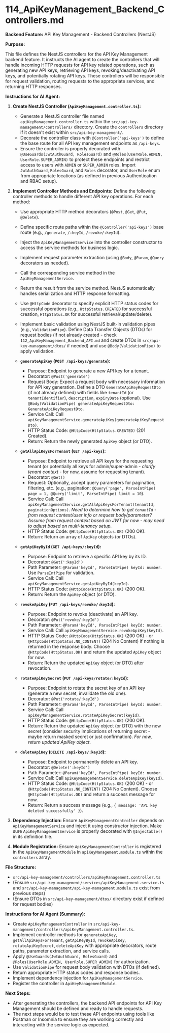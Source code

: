 # 114_ApiKeyManagement_Backend_Controllers.md

**Backend Feature:** API Key Management - Backend Controllers (NestJS)

**Purpose:**

This file defines the NestJS controllers for the API Key Management backend feature. It instructs the AI agent to create the controllers that will handle incoming HTTP requests for API key related operations, such as generating new API keys, retrieving API keys, revoking/deactivating API keys, and potentially rotating API keys. These controllers will be responsible for request validation, routing requests to the appropriate services, and returning HTTP responses.

**Instructions for AI Agent:**

1.  **Create NestJS Controller (`ApiKeyManagement.controller.ts`):**
    *   Generate a NestJS controller file named `apiKeyManagement.controller.ts` within the `src/api-key-management/controllers/` directory. Create the `controllers` directory if it doesn't exist within `src/api-key-management/`.
    *   Decorate the controller class with `@Controller('api-keys')` to define the base route for all API key management endpoints as `/api-keys`.
    *   Ensure the controller is properly decorated with `@UseGuards(JwtAuthGuard, RolesGuard)` and `@Roles(UserRole.ADMIN, UserRole.SUPER_ADMIN)` to protect these endpoints and restrict access to users with `ADMIN` or `SUPER_ADMIN` roles. Import `JwtAuthGuard`, `RolesGuard`, and `Roles` decorator, and `UserRole` enum from appropriate locations (as defined in previous Authentication and RBAC setup).

2.  **Implement Controller Methods and Endpoints:**  Define the following controller methods to handle different API key operations. For each method:
    *   Use appropriate HTTP method decorators (`@Post`, `@Get`, `@Put`, `@Delete`).
    *   Define specific route paths within the `@Controller('api-keys')` base route (e.g., `/generate`, `/:keyId`, `/revoke/:keyId`).
    *   Inject the `ApiKeyManagementService` into the controller constructor to access the service methods for business logic.
    *   Implement request parameter extraction (using `@Body`, `@Param`, `@Query` decorators as needed).
    *   Call the corresponding service method in the `ApiKeyManagementService`.
    *   Return the result from the service method. NestJS automatically handles serialization and HTTP response formatting.
    *   Use `@HttpCode` decorator to specify explicit HTTP status codes for successful operations (e.g., `HttpStatus.CREATED` for successful creation, `HttpStatus.OK` for successful retrieval/update/delete).
    *   Implement basic validation using NestJS built-in validation pipes (e.g., `ValidationPipe`). Define Data Transfer Objects (DTOs) for request bodies (if not already created - check `112_ApiKeyManagement_Backend_API.md` and create DTOs in `src/api-key-management/dtos/` if needed) and use `@Body(ValidationPipe)` to apply validation.

    *   **`generateApiKey` (`POST /api-keys/generate`):**
        *   Purpose: Endpoint to generate a new API key for a tenant.
        *   Decorator: `@Post('generate')`
        *   Request Body:  Expect a request body with necessary information for API key generation. Define a DTO `GenerateApiKeyRequestDto` (if not already defined) with fields like `tenantId` (or `tenantIdentifier`), `description`, `expiryDate` (optional). Use `@Body(ValidationPipe) generateApiKeyRequestDto: GenerateApiKeyRequestDto`.
        *   Service Call: Call `apiKeyManagementService.generateApiKey(generateApiKeyRequestDto)`.
        *   HTTP Status Code: `@HttpCode(HttpStatus.CREATED)` (201 Created).
        *   Return:  Return the newly generated `ApiKey` object (or DTO).

    *   **`getAllApiKeysForTenant` (`GET /api-keys`):**
        *   Purpose: Endpoint to retrieve all API keys for the requesting tenant (or potentially all keys for admin/super-admin - *clarify tenant context* - for now, assume for requesting tenant).
        *   Decorator: `@Get()`
        *   Request:  Optionally, accept query parameters for pagination, filtering, etc. (e.g., pagination: `@Query('page', ParseIntPipe) page = 1, @Query('limit', ParseIntPipe) limit = 10`).
        *   Service Call: Call `apiKeyManagementService.getAllApiKeysForTenant(tenantId, paginationOptions)`.  *Need to determine how to get `tenantId` - from request context/user info or request body/parameter? Assume from request context based on JWT for now - may need to adjust based on multi-tenancy setup.*
        *   HTTP Status Code: `@HttpCode(HttpStatus.OK)` (200 OK).
        *   Return:  Return an array of `ApiKey` objects (or DTOs).

    *   **`getApiKeyById` (`GET /api-keys/:keyId`):**
        *   Purpose: Endpoint to retrieve a specific API key by its ID.
        *   Decorator: `@Get(':keyId')`
        *   Path Parameter: `@Param('keyId', ParseIntPipe) keyId: number`. Use `ParseIntPipe` for validation.
        *   Service Call: Call `apiKeyManagementService.getApiKeyById(keyId)`.
        *   HTTP Status Code: `@HttpCode(HttpStatus.OK)` (200 OK).
        *   Return: Return the `ApiKey` object (or DTO).

    *   **`revokeApiKey` (`PUT /api-keys/revoke/:keyId`):**
        *   Purpose: Endpoint to revoke (deactivate) an API key.
        *   Decorator: `@Put('revoke/:keyId')`
        *   Path Parameter: `@Param('keyId', ParseIntPipe) keyId: number`.
        *   Service Call: Call `apiKeyManagementService.revokeApiKey(keyId)`.
        *   HTTP Status Code: `@HttpCode(HttpStatus.OK)` (200 OK) - or `@HttpCode(HttpStatus.NO_CONTENT)` (204 No Content) if nothing is returned in the response body. Choose `@HttpCode(HttpStatus.OK)` and return the updated `ApiKey` object for now.
        *   Return: Return the updated `ApiKey` object (or DTO) after revocation.

    *   **`rotateApiKeySecret` (`PUT /api-keys/rotate/:keyId`):**
        *   Purpose: Endpoint to rotate the secret key of an API key (generate a new secret, invalidate the old one).
        *   Decorator: `@Put('rotate/:keyId')`
        *   Path Parameter: `@Param('keyId', ParseIntPipe) keyId: number`.
        *   Service Call: Call `apiKeyManagementService.rotateApiKeySecret(keyId)`.
        *   HTTP Status Code: `@HttpCode(HttpStatus.OK)` (200 OK).
        *   Return: Return the updated `ApiKey` object (or DTO) with the new secret (consider security implications of returning secret - maybe return masked secret or just confirmation). *For now, return updated ApiKey object*.

    *   **`deleteApiKey` (`DELETE /api-keys/:keyId`):**
        *   Purpose: Endpoint to permanently delete an API key.
        *   Decorator: `@Delete(':keyId')`
        *   Path Parameter: `@Param('keyId', ParseIntPipe) keyId: number`.
        *   Service Call: Call `apiKeyManagementService.deleteApiKey(keyId)`.
        *   HTTP Status Code: `@HttpCode(HttpStatus.OK)` (200 OK) - or `@HttpCode(HttpStatus.NO_CONTENT)` (204 No Content). Choose `@HttpCode(HttpStatus.OK)` and return a success message for now.
        *   Return: Return a success message (e.g., `{ message: 'API key deleted successfully' }`).


3.  **Dependency Injection:** Ensure `ApiKeyManagementController` depends on `ApiKeyManagementService` and inject it using constructor injection.  Make sure `ApiKeyManagementService` is properly decorated with `@Injectable()` in its definition file.

4.  **Module Registration:** Ensure `ApiKeyManagementController` is registered in the `ApiKeyManagementModule` in `apiKeyManagement.module.ts` within the `controllers` array.

**File Structure:**

*   `src/api-key-management/controllers/apiKeyManagement.controller.ts`
*   (Ensure `src/api-key-management/services/apiKeyManagement.service.ts` and `src/api-key-management/api-key-management.module.ts` exist from previous steps)
*   (Ensure DTOs in `src/api-key-management/dtos/` directory exist if defined for request bodies)

**Instructions for AI Agent (Summary):**

*   Create `ApiKeyManagementController` in `src/api-key-management/controllers/apiKeyManagement.controller.ts`.
*   Implement controller methods for `generateApiKey`, `getAllApiKeysForTenant`, `getApiKeyById`, `revokeApiKey`, `rotateApiKeySecret`, `deleteApiKey` with appropriate decorators, route paths, parameter extraction, and service calls.
*   Apply `@UseGuards(JwtAuthGuard, RolesGuard)` and `@Roles(UserRole.ADMIN, UserRole.SUPER_ADMIN)` for authorization.
*   Use `ValidationPipe` for request body validation with DTOs (if defined).
*   Return appropriate HTTP status codes and response bodies.
*   Implement dependency injection for `ApiKeyManagementService`.
*   Register the controller in `ApiKeyManagementModule`.

**Next Steps:**

*   After generating the controllers, the backend API endpoints for API Key Management should be defined and ready to handle requests.
*   The next steps would be to test these API endpoints using tools like Postman or Insomnia to ensure they are working correctly and interacting with the service logic as expected.